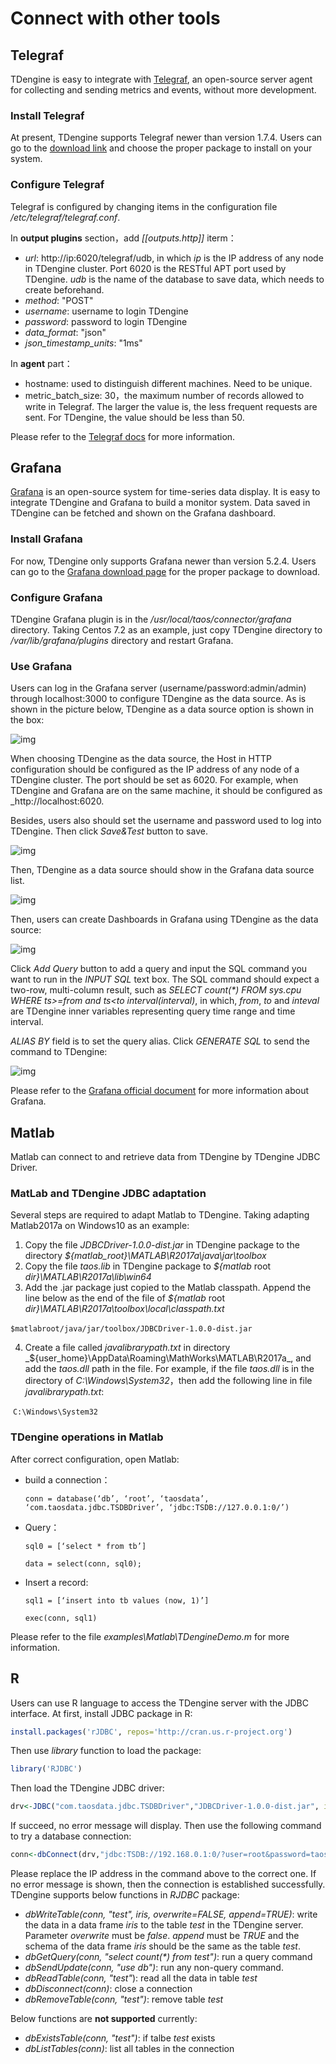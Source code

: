 # Connect with other tools

## Telegraf

TDengine is easy to integrate with [Telegraf](https://www.influxdata.com/time-series-platform/telegraf/), an open-source server agent for collecting and sending metrics and events, without more development.

### Install Telegraf

At present, TDengine supports Telegraf newer than version 1.7.4. Users can go to the [download link] and choose the proper package to install on your system.

### Configure Telegraf

Telegraf is configured by changing items in the configuration file */etc/telegraf/telegraf.conf*.


In **output plugins** section，add _[[outputs.http]]_ iterm： 

- _url_: http://ip:6020/telegraf/udb, in which _ip_ is the IP address of any node in TDengine cluster. Port 6020 is the RESTful APT port used by TDengine. _udb_ is the name of the database to save data, which needs to create beforehand.
- _method_: "POST" 
- _username_: username to login TDengine
- _password_: password to login TDengine 
- _data_format_: "json"
- _json_timestamp_units_: "1ms"

In **agent** part：

- hostname: used to distinguish different machines. Need to be unique.
- metric_batch_size: 30，the maximum number of records allowed to write in Telegraf. The larger the value is, the less frequent requests are sent. For TDengine, the value should be less than 50.

Please refer to the [Telegraf docs](https://docs.influxdata.com/telegraf/v1.11/) for more information.

## Grafana

[Grafana] is an open-source system for time-series data display. It is easy to integrate TDengine and Grafana to build a monitor system. Data saved in TDengine can be fetched and shown on the Grafana dashboard.

### Install Grafana

For now, TDengine only supports Grafana newer than version 5.2.4. Users can go to the [Grafana download page] for the proper package to download.

### Configure Grafana

TDengine Grafana plugin is in the _/usr/local/taos/connector/grafana_ directory.
Taking Centos 7.2 as an example, just copy TDengine directory to _/var/lib/grafana/plugins_ directory and restart Grafana.

### Use Grafana

Users can log in the Grafana server (username/password:admin/admin) through localhost:3000 to configure TDengine as the data source. As is shown in the picture below, TDengine as a data source option is shown in the box:


![img](../assets/clip_image001.png)

When choosing TDengine as the data source, the Host in HTTP configuration should be configured as the IP address of any node of a TDengine cluster. The port should be set as 6020. For example, when TDengine and Grafana are on the same machine, it should be configured as _http://localhost:6020. 


Besides, users also should set the username and password used to log into TDengine. Then click _Save&Test_ button to save.

![img](../assets/clip_image001-2474914.png)

Then, TDengine as a data source should show in the Grafana data source list.

![img](../assets/clip_image001-2474939.png)


Then, users can create Dashboards in Grafana using TDengine as the data source:


![img](../assets/clip_image001-2474961.png)

 

Click _Add Query_ button to add a query and input the SQL command you want to run in the _INPUT SQL_ text box. The SQL command should expect a two-row, multi-column result, such as _SELECT count(*) FROM sys.cpu WHERE ts>=from and ts<​to interval(interval)_, in which, _from_, _to_ and _inteval_ are TDengine inner variables representing query time range and time interval.


_ALIAS BY_ field is to set the query alias. Click _GENERATE SQL_ to send the command to TDengine:

![img](../assets/clip_image001-2474987.png)

Please refer to the [Grafana official document] for more information about Grafana.


## Matlab

Matlab can connect to and retrieve data from TDengine by TDengine JDBC Driver.

### MatLab and TDengine JDBC adaptation

Several steps are required to adapt Matlab to TDengine. Taking adapting Matlab2017a on Windows10 as an example:

1. Copy the file _JDBCDriver-1.0.0-dist.jar_ in TDengine package to the directory _${matlab_root}\MATLAB\R2017a\java\jar\toolbox_
2. Copy the file _taos.lib_ in TDengine package to _${matlab_ root _dir}\MATLAB\R2017a\lib\win64_
3. Add the .jar package just copied to the Matlab classpath. Append the line below as the end of the file of _${matlab_ root _dir}\MATLAB\R2017a\toolbox\local\classpath.txt_

​          `$matlabroot/java/jar/toolbox/JDBCDriver-1.0.0-dist.jar`

4. Create a file called _javalibrarypath.txt_ in directory _${user_home}\AppData\Roaming\MathWorks\MATLAB\R2017a\_, and add the _taos.dll_ path in the file. For example, if the file _taos.dll_ is in the directory of _C:\Windows\System32_，then add the following line in file *javalibrarypath.txt*:

​          `C:\Windows\System32`

### TDengine operations in Matlab

After correct configuration, open Matlab:

- build a connection：

  `conn = database(‘db’, ‘root’, ‘taosdata’, ‘com.taosdata.jdbc.TSDBDriver’, ‘jdbc:TSDB://127.0.0.1:0/’)`

- Query：

  `sql0 = [‘select * from tb’]`

  `data = select(conn, sql0);`

- Insert a record:

  `sql1 = [‘insert into tb values (now, 1)’]`

  `exec(conn, sql1)`

Please refer to the file _examples\Matlab\TDengineDemo.m_ for more information.

## R 

Users can use R language to access the TDengine server with the JDBC interface. At first, install JDBC package in R:

```R
install.packages('rJDBC', repos='http://cran.us.r-project.org')
```

Then use _library_ function to load the package:

```R
library('RJDBC')
```

Then load the TDengine JDBC driver:

```R
drv<-JDBC("com.taosdata.jdbc.TSDBDriver","JDBCDriver-1.0.0-dist.jar", identifier.quote="\"")
```
If succeed, no error message will display. Then use the following command to try a database connection:

```R
conn<-dbConnect(drv,"jdbc:TSDB://192.168.0.1:0/?user=root&password=taosdata","root","taosdata")
```

Please replace the IP address in the command above to the correct one. If no error message is shown, then the connection is established successfully. TDengine supports below functions in _RJDBC_ package:


-	_dbWriteTable(conn, "test", iris, overwrite=FALSE, append=TRUE)_: write the data in a data frame _iris_ to the table _test_ in the TDengine server. Parameter _overwrite_ must be _false_. _append_ must be _TRUE_ and the schema of the data frame _iris_ should be the same as the table _test_.
-	_dbGetQuery(conn, "select count(*) from test")_: run a query command
-	_dbSendUpdate(conn, "use db")_: run any non-query command.
-	_dbReadTable(conn, "test"_): read all the data in table _test_
-	_dbDisconnect(conn)_: close a connection
-	_dbRemoveTable(conn, "test")_: remove table _test_

Below functions are **not supported** currently:
- _dbExistsTable(conn, "test")_: if talbe _test_ exists
- _dbListTables(conn)_: list all tables in the connection


[Telegraf]: www.taosdata.com
[download link]: https://portal.influxdata.com/downloads
[Telegraf document]: www.taosdata.com
[Grafana]: https://grafana.com
[Grafana download page]: https://grafana.com/grafana/download
[Grafana official document]: https://grafana.com/docs/

